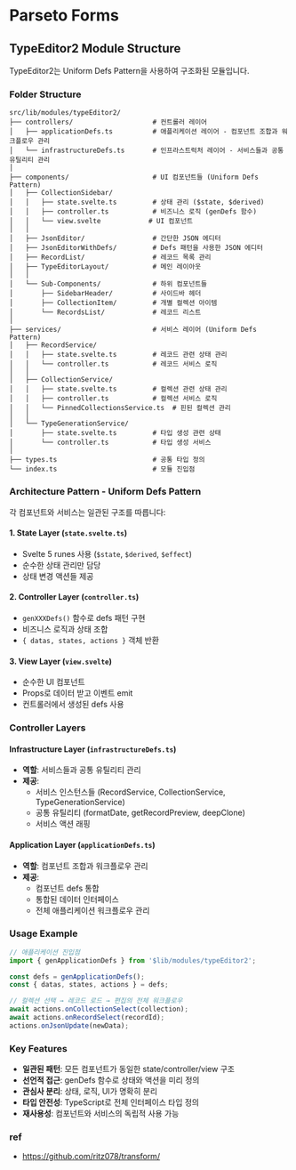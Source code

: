 # Parseto Forms

## TypeEditor2 Module Structure

TypeEditor2는 Uniform Defs Pattern을 사용하여 구조화된 모듈입니다.

### Folder Structure

```
src/lib/modules/typeEditor2/
├── controllers/                    # 컨트롤러 레이어
│   ├── applicationDefs.ts          # 애플리케이션 레이어 - 컴포넌트 조합과 워크플로우 관리
│   └── infrastructureDefs.ts       # 인프라스트럭처 레이어 - 서비스들과 공통 유틸리티 관리
│
├── components/                     # UI 컴포넌트들 (Uniform Defs Pattern)
│   ├── CollectionSidebar/
│   │   ├── state.svelte.ts         # 상태 관리 ($state, $derived)
│   │   ├── controller.ts           # 비즈니스 로직 (genDefs 함수)
│   │   └── view.svelte            # UI 컴포넌트
│   │
│   ├── JsonEditor/                 # 간단한 JSON 에디터
│   ├── JsonEditorWithDefs/         # Defs 패턴을 사용한 JSON 에디터
│   ├── RecordList/                 # 레코드 목록 관리
│   ├── TypeEditorLayout/           # 메인 레이아웃
│   │
│   └── Sub-Components/             # 하위 컴포넌트들
│       ├── SidebarHeader/          # 사이드바 헤더
│       ├── CollectionItem/         # 개별 컬렉션 아이템
│       └── RecordsList/            # 레코드 리스트
│
├── services/                       # 서비스 레이어 (Uniform Defs Pattern)
│   ├── RecordService/
│   │   ├── state.svelte.ts         # 레코드 관련 상태 관리
│   │   └── controller.ts           # 레코드 서비스 로직
│   │
│   ├── CollectionService/
│   │   ├── state.svelte.ts         # 컬렉션 관련 상태 관리
│   │   ├── controller.ts           # 컬렉션 서비스 로직
│   │   └── PinnedCollectionsService.ts  # 핀된 컬렉션 관리
│   │
│   └── TypeGenerationService/
│       ├── state.svelte.ts         # 타입 생성 관련 상태
│       └── controller.ts           # 타입 생성 서비스
│
├── types.ts                        # 공통 타입 정의
└── index.ts                        # 모듈 진입점
```

### Architecture Pattern - Uniform Defs Pattern

각 컴포넌트와 서비스는 일관된 구조를 따릅니다:

#### 1. State Layer (`state.svelte.ts`)
- Svelte 5 runes 사용 (`$state`, `$derived`, `$effect`)
- 순수한 상태 관리만 담당
- 상태 변경 액션들 제공

#### 2. Controller Layer (`controller.ts`)
- `genXXXDefs()` 함수로 defs 패턴 구현
- 비즈니스 로직과 상태 조합
- `{ datas, states, actions }` 객체 반환

#### 3. View Layer (`view.svelte`)
- 순수한 UI 컴포넌트
- Props로 데이터 받고 이벤트 emit
- 컨트롤러에서 생성된 defs 사용

### Controller Layers

#### Infrastructure Layer (`infrastructureDefs.ts`)
- **역할**: 서비스들과 공통 유틸리티 관리
- **제공**: 
  - 서비스 인스턴스들 (RecordService, CollectionService, TypeGenerationService)
  - 공통 유틸리티 (formatDate, getRecordPreview, deepClone)
  - 서비스 액션 래핑

#### Application Layer (`applicationDefs.ts`)
- **역할**: 컴포넌트 조합과 워크플로우 관리
- **제공**:
  - 컴포넌트 defs 통합
  - 통합된 데이터 인터페이스
  - 전체 애플리케이션 워크플로우 관리

### Usage Example

```typescript
// 애플리케이션 진입점
import { genApplicationDefs } from '$lib/modules/typeEditor2';

const defs = genApplicationDefs();
const { datas, states, actions } = defs;

// 컬렉션 선택 → 레코드 로드 → 편집의 전체 워크플로우
await actions.onCollectionSelect(collection);
await actions.onRecordSelect(recordId);
actions.onJsonUpdate(newData);
```

### Key Features

- **일관된 패턴**: 모든 컴포넌트가 동일한 state/controller/view 구조
- **선언적 접근**: genDefs 함수로 상태와 액션을 미리 정의
- **관심사 분리**: 상태, 로직, UI가 명확히 분리
- **타입 안전성**: TypeScript로 전체 인터페이스 타입 정의
- **재사용성**: 컴포넌트와 서비스의 독립적 사용 가능

### ref

- https://github.com/ritz078/transform/

